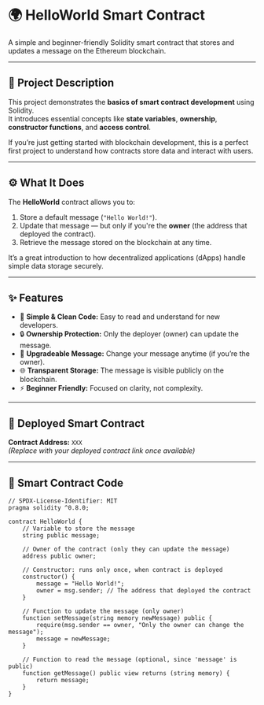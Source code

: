 # 🌍 HelloWorld Smart Contract

A simple and beginner-friendly Solidity smart contract that stores and updates a message on the Ethereum blockchain.

---

## 📖 Project Description

This project demonstrates the **basics of smart contract development** using Solidity.  
It introduces essential concepts like **state variables**, **ownership**, **constructor functions**, and **access control**.

If you’re just getting started with blockchain development, this is a perfect first project to understand how contracts store data and interact with users.

---

## ⚙️ What It Does

The **HelloWorld** contract allows you to:
1. Store a default message (`"Hello World!"`).
2. Update that message — but only if you're the **owner** (the address that deployed the contract).
3. Retrieve the message stored on the blockchain at any time.

It’s a great introduction to how decentralized applications (dApps) handle simple data storage securely.

---

## ✨ Features

- 🧱 **Simple & Clean Code:** Easy to read and understand for new developers.  
- 🔒 **Ownership Protection:** Only the deployer (owner) can update the message.  
- 🚀 **Upgradeable Message:** Change your message anytime (if you’re the owner).  
- 🌐 **Transparent Storage:** The message is visible publicly on the blockchain.  
- ⚡ **Beginner Friendly:** Focused on clarity, not complexity.

---

## 🔗 Deployed Smart Contract

**Contract Address:** `XXX`  
*(Replace with your deployed contract link once available)*

---

## 🧠 Smart Contract Code

```solidity
// SPDX-License-Identifier: MIT
pragma solidity ^0.8.0;

contract HelloWorld {
    // Variable to store the message
    string public message;

    // Owner of the contract (only they can update the message)
    address public owner;

    // Constructor: runs only once, when contract is deployed
    constructor() {
        message = "Hello World!";
        owner = msg.sender; // The address that deployed the contract
    }

    // Function to update the message (only owner)
    function setMessage(string memory newMessage) public {
        require(msg.sender == owner, "Only the owner can change the message");
        message = newMessage;
    }

    // Function to read the message (optional, since 'message' is public)
    function getMessage() public view returns (string memory) {
        return message;
    }
}
